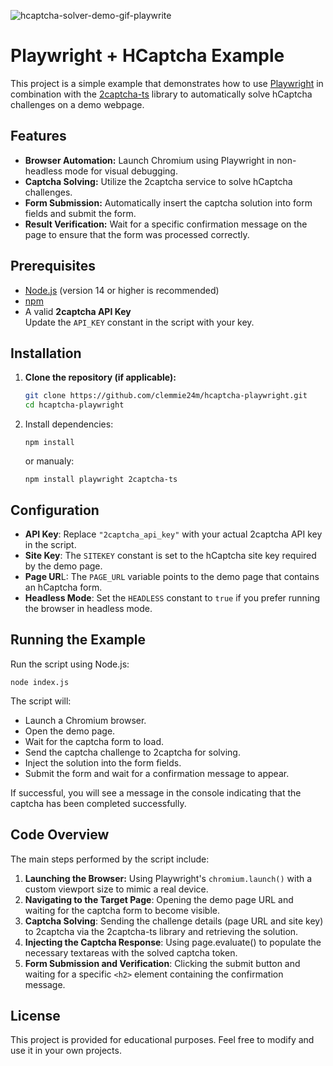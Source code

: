 ![hcaptcha-solver-demo-gif-playwrite](https://github.com/user-attachments/assets/cad9f045-75dc-4fd6-8e87-15f4fd7f952d)

<!-- ![image](https://github.com/user-attachments/assets/5838c294-a8f7-405b-b640-16c83b2abc25) -->

# Playwright + HCaptcha Example

This project is a simple example that demonstrates how to use [Playwright](https://playwright.dev/) in combination with the [2captcha-ts](https://www.npmjs.com/package/2captcha-ts) library to automatically solve hCaptcha challenges on a demo webpage.

## Features

- **Browser Automation:** Launch Chromium using Playwright in non-headless mode for visual debugging.
- **Captcha Solving:** Utilize the 2captcha service to solve hCaptcha challenges.
- **Form Submission:** Automatically insert the captcha solution into form fields and submit the form.
- **Result Verification:** Wait for a specific confirmation message on the page to ensure that the form was processed correctly.

## Prerequisites

- [Node.js](https://nodejs.org/) (version 14 or higher is recommended)
- [npm](https://www.npmjs.com/)
- A valid **2captcha API Key**  
  Update the `API_KEY` constant in the script with your key.

## Installation

1. **Clone the repository (if applicable):**
   ```bash
   git clone https://github.com/clemmie24m/hcaptcha-playwright.git
   cd hcaptcha-playwright

2. Install dependencies:

    ```
    npm install
    ```

    or manualy:
    ```
    npm install playwright 2captcha-ts
    ```

## Configuration 

- **API Key**: Replace `"2captcha_api_key"` with your actual 2captcha API key in the script.
- **Site Key**: The `SITEKEY` constant is set to the hCaptcha site key required by the demo page.
- **Page UR**L: The `PAGE_URL` variable points to the demo page that contains an hCaptcha form.
- **Headless Mode**: Set the `HEADLESS` constant to `true` if you prefer running the browser in headless mode.

## Running the Example

Run the script using Node.js:
```
node index.js
```

The script will:
- Launch a Chromium browser.
- Open the demo page.
- Wait for the captcha form to load.
- Send the captcha challenge to 2captcha for solving.
- Inject the solution into the form fields.
- Submit the form and wait for a confirmation message to appear.

If successful, you will see a message in the console indicating that the captcha has been completed successfully.

## Code Overview

The main steps performed by the script include:
1. **Launching the Browser:**
   Using Playwright's `chromium.launch()` with a custom viewport size to mimic a real device.
2. **Navigating to the Target Page**:
   Opening the demo page URL and waiting for the captcha form to become visible.
3. **Captcha Solving**:
   Sending the challenge details (page URL and site key) to 2captcha via the 2captcha-ts library and retrieving the solution.
3. **Injecting the Captcha Response**:
   Using page.evaluate() to populate the necessary textareas with the solved captcha token.
3. **Form Submission and Verification**:
   Clicking the submit button and waiting for a specific `<h2>` element containing the confirmation message.

## License

This project is provided for educational purposes. Feel free to modify and use it in your own projects.
